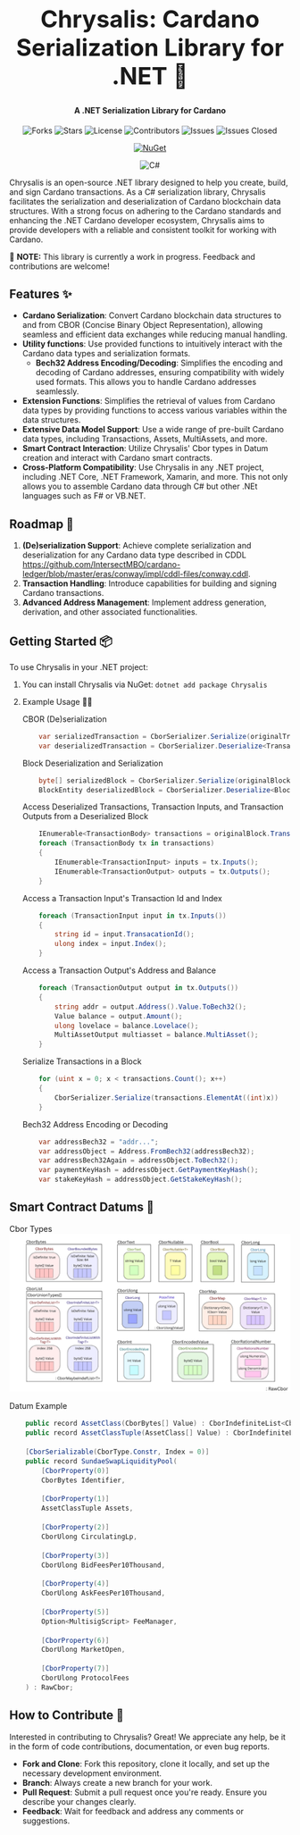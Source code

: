 <div align="center">
    <h1 style="font-size: 3em;">Chrysalis: Cardano Serialization Library for .NET 🦋</h1>
    <h4>A .NET Serialization Library for Cardano</h4>
</div>

<div align="center">

![Forks](https://img.shields.io/github/forks/SAIB-Inc/Chrysalis.svg?style=social) 
![Stars](https://img.shields.io/github/stars/SAIB-Inc/Chrysalis.svg?style=social) 
![License](https://img.shields.io/badge/License-MIT-blue.svg)
![Contributors](https://img.shields.io/github/contributors/SAIB-Inc/Chrysalis.svg?label=Contributors)
![Issues](https://img.shields.io/github/issues/SAIB-Inc/Chrysalis.svg?label=Open%20Issues)
![Issues Closed](https://img.shields.io/github/issues-closed/SAIB-Inc/Chrysalis.svg?label=Closed%20Issues)


<a href="https://www.nuget.org/packages/Chrysalis">
    <img src="https://img.shields.io/nuget/v/Chrysalis.svg" alt="NuGet">
</a>

![C#](https://img.shields.io/badge/C%23-purple.svg)

</div>


Chrysalis is an open-source .NET library designed to help you create, build, and sign Cardano transactions. As a C# serialization library, Chrysalis facilitates the serialization and deserialization of Cardano blockchain data structures. With a strong focus on adhering to the Cardano standards and enhancing the .NET Cardano developer ecosystem, Chrysalis aims to provide developers with a reliable and consistent toolkit for working with Cardano. 

🚧 **NOTE:** This library is currently a work in progress. Feedback and contributions are welcome!

## Features ✨

- **Cardano Serialization**: Convert Cardano blockchain data structures to and from CBOR (Concise Binary Object Representation), allowing seamless and efficient data exchanges while reducing manual handling. 
- **Utility functions**: Use provided functions to intuitively interact with the Cardano data types and serialization formats.
    - **Bech32 Address Encoding/Decoding**: Simplifies the encoding and decoding of Cardano addresses, ensuring compatibility with widely used formats. This allows you to handle Cardano addresses seamlessly.
- **Extension Functions**: Simplifies the retrieval of values from Cardano data types by providing functions to access various variables within the data structures.
- **Extensive Data Model Support**: Use a wide range of pre-built Cardano data types, including Transactions, Assets, MultiAssets, and more.
- **Smart Contract Interaction**: Utilize Chrysalis' Cbor types in Datum creation and interact with Cardano smart contracts.
- **Cross-Platform Compatibility**: Use Chrysalis in any .NET project, including .NET Core, .NET Framework, Xamarin, and more. This not only allows you to assemble Cardano data through C# but other .NEt languages such as F# or VB.NET.


## Roadmap 🚀

1. **(De)serialization Support**: Achieve complete serialization and deserialization for any Cardano data type described in CDDL https://github.com/IntersectMBO/cardano-ledger/blob/master/eras/conway/impl/cddl-files/conway.cddl.
2. **Transaction Handling**: Introduce capabilities for building and signing Cardano transactions.
3. **Advanced Address Management**: Implement address generation, derivation, and other associated functionalities.

## Getting Started 📦

To use Chrysalis in your .NET project:

1. You can install Chrysalis via NuGet:
    `dotnet add package Chrysalis`

2. Example Usage 🧑‍💻
    
    CBOR (De)serialization
    ```csharp
        var serializedTransaction = CborSerializer.Serialize(originalTransaction);
        var deserializedTransaction = CborSerializer.Deserialize<TransactionBody>(serializedTransaction);
    ```

    Block Deserialization and Serialization
    ```csharp
        byte[] serializedBlock = CborSerializer.Serialize(originalBlock);
        BlockEntity deserializedBlock = CborSerializer.Deserialize<BlockEntity>(serializedBlock);
    ```

    Access Deserialized Transactions, Transaction Inputs, and Transaction Outputs from a Deserialized Block
    ```csharp
        IEnumerable<TransactionBody> transactions = originalBlock.TransactionBodies();
        foreach (TransactionBody tx in transactions)
        {
            IEnumerable<TransactionInput> inputs = tx.Inputs();
            IEnumerable<TransactionOutput> outputs = tx.Outputs();    
        }
    ```

    Access a Transaction Input's Transaction Id and Index
    ```csharp
        foreach (TransactionInput input in tx.Inputs())
        {
            string id = input.TransacationId();
            ulong index = input.Index();
        }
    ```

    Access a Transaction Output's Address and Balance
    ```csharp
        foreach (TransactionOutput output in tx.Outputs())
        {
            string addr = output.Address().Value.ToBech32();
            Value balance = output.Amount();
            ulong lovelace = balance.Lovelace();
            MultiAssetOutput multiasset = balance.MultiAsset();
        }
    ```

    Serialize Transactions in a Block
    ```csharp
        for (uint x = 0; x < transactions.Count(); x++)
        {
            CborSerializer.Serialize(transactions.ElementAt((int)x))
        }
    ```

    Bech32 Address Encoding or Decoding
    ```csharp
        var addressBech32 = "addr...";
        var addressObject = Address.FromBech32(addressBech32);
        var addressBech32Again = addressObject.ToBech32();
        var paymentKeyHash = addressObject.GetPaymentKeyHash();
        var stakeKeyHash = addressObject.GetStakeKeyHash();
    ```

## Smart Contract Datums 📝
Cbor Types
![Example Image](CborTypes.png)

Datum Example
```csharp
    public record AssetClass(CborBytes[] Value) : CborIndefiniteList<CborBytes>(Value);
    public record AssetClassTuple(AssetClass[] Value) : CborIndefiniteList<AssetClass>(Value);

    [CborSerializable(CborType.Constr, Index = 0)]
    public record SundaeSwapLiquidityPool(
        [CborProperty(0)]
        CborBytes Identifier,
        
        [CborProperty(1)]
        AssetClassTuple Assets,
        
        [CborProperty(2)]
        CborUlong CirculatingLp,
        
        [CborProperty(3)]
        CborUlong BidFeesPer10Thousand,
        
        [CborProperty(4)]
        CborUlong AskFeesPer10Thousand,
        
        [CborProperty(5)]
        Option<MultisigScript> FeeManager,
        
        [CborProperty(6)]
        CborUlong MarketOpen,
        
        [CborProperty(7)]
        CborUlong ProtocolFees
    ) : RawCbor;
```

## How to Contribute 🤝

Interested in contributing to Chrysalis? Great! We appreciate any help, be it in the form of code contributions, documentation, or even bug reports.

- **Fork and Clone**: Fork this repository, clone it locally, and set up the necessary development environment.
- **Branch**: Always create a new branch for your work.
- **Pull Request**: Submit a pull request once you're ready. Ensure you describe your changes clearly.
- **Feedback**: Wait for feedback and address any comments or suggestions.


